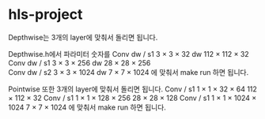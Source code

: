 # hls-project

Depthwise는 3개의 layer에 맞춰서 돌리면 됩니다. 

Depthwise.h에서 파라미터 숫자를 
Conv dw / s1 3 × 3 × 32 dw 112 × 112 × 32         
Conv dw / s1 3 × 3 × 256 dw 28 × 28 × 256       
Conv dw / s2 3 × 3 × 1024 dw 7 × 7 × 1024
에 맞춰서 make run 하면 됩니다. 

Pointwise 또한 3개의 layer에 맞춰서 돌리면 됩니다.
Conv / s1 1 × 1 × 32 × 64 112 × 112 × 32
Conv / s1 1 × 1 × 128 × 256 28 × 28 × 128
Conv / s1 1 × 1 × 1024 × 1024 7 × 7 × 1024
에 맞춰서 make run 하면 됩니다. 
